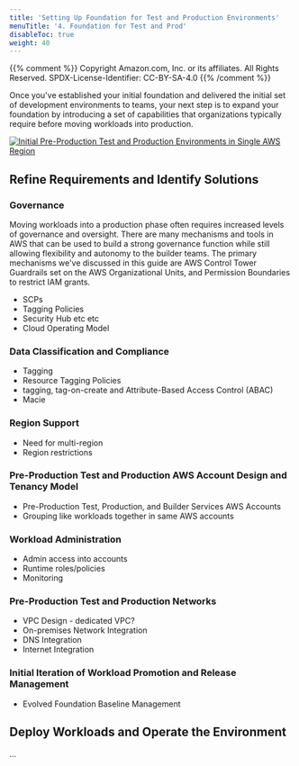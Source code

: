 ```yaml
---
title: 'Setting Up Foundation for Test and Production Environments'
menuTitle: '4. Foundation for Test and Prod'
disableToc: true
weight: 40
---
```


{{% comment %}}
Copyright Amazon.com, Inc. or its affiliates. All Rights Reserved.
SPDX-License-Identifier: CC-BY-SA-4.0
{{% /comment %}}

Once you've established your initial foundation and delivered the initial set of development environments to teams, your next step is to expand your foundation by introducing a set of capabilities that organizations typically require before moving workloads into production.

[![Initial Pre-Production Test and Production Environments in Single AWS Region](/images/04-test-prod/initial-foundation-test-prod-single-region.png)](/images/04-test-prod/initial-foundation-test-prod-single-region.png)

## Refine Requirements and Identify Solutions

### Governance
Moving workloads into a production phase often requires increased levels of governance and oversight.  There are many mechanisms and tools in AWS that can be used to build a strong governance function while still allowing flexibility and autonomy to the builder teams.  The primary mechanisms we've discussed in this guide are AWS Control Tower Guardrails set on the AWS Organizational Units, and Permission Boundaries to restrict IAM grants.

- SCPs
- Tagging Policies
- Security Hub etc etc
- Cloud Operating Model

### Data Classification and Compliance
- Tagging
- Resource Tagging Policies
- tagging, tag-on-create and Attribute-Based Access Control (ABAC)
- Macie

### Region Support
- Need for multi-region
- Region restrictions

### Pre-Production Test and Production AWS Account Design and Tenancy Model
  * Pre-Production Test, Production, and Builder Services AWS Accounts
  * Grouping like workloads together in same AWS accounts

### Workload Administration
  - Admin access into accounts
  - Runtime roles/policies
  - Monitoring
### Pre-Production Test and Production Networks
  * VPC Design - dedicated VPC?
  * On-premises Network Integration
  * DNS Integration
  * Internet Integration
### Initial Iteration of Workload Promotion and Release Management
* Evolved Foundation Baseline Management


## Deploy Workloads and Operate the Environment

...
